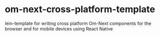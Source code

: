# om-next-cross-platform-template
lein-template for writing cross platform Om-Next components for the browser and for mobile devices using React Native
